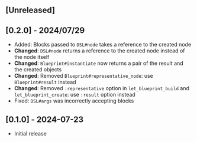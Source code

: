 ## [Unreleased]

## [0.2.0] - 2024/07/29

- Added: Blocks passed to `DSL#node` takes a reference to the created node
- **Changed**: `DSL#node` returns a reference to the created node instead of the node itself
- **Changed**: `Blueprint#instantiate` now returns a pair of the result and the created objects
- **Changed**: Removed `Blueprint#representative_node`: use `Blueprint#result` instead
- **Changed**: Removed `:representative` option in `let_blueprint_build` and `let_blueprint_create`: use `:result` option instead
- Fixed: `DSL#args` was incorrectly accepting blocks

## [0.1.0] - 2024-07-23

- Initial release
